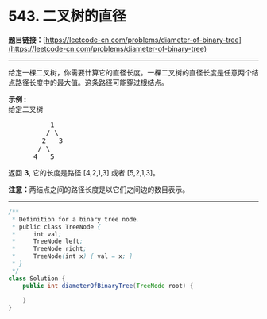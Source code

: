 # 543. 二叉树的直径

**题目链接：**[https://leetcode-cn.com/problems/diameter-of-binary-tree](https://leetcode-cn.com/problems/diameter-of-binary-tree)

---

<div class="content__1Y2H">
 <div class="notranslate">
  <p>给定一棵二叉树，你需要计算它的直径长度。一棵二叉树的直径长度是任意两个结点路径长度中的最大值。这条路径可能穿过根结点。</p> 
  <p><strong>示例 :</strong><br> 给定二叉树</p> 
  <pre class="language-text">          1
         / \
        2   3
       / \     
      4   5    
</pre> 
  <p>返回&nbsp;<strong>3</strong>, 它的长度是路径 [4,2,1,3] 或者&nbsp;[5,2,1,3]。</p> 
  <p><strong>注意：</strong>两结点之间的路径长度是以它们之间边的数目表示。</p> 
 </div>
</div>

---

```java
/**
 * Definition for a binary tree node.
 * public class TreeNode {
 *     int val;
 *     TreeNode left;
 *     TreeNode right;
 *     TreeNode(int x) { val = x; }
 * }
 */
class Solution {
    public int diameterOfBinaryTree(TreeNode root) {
        
    }
}
```